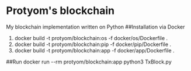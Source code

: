 # Protyom's blockchain 
My blockchain implementation written on Python
##Installation via Docker

1. docker build -t protyom/blockchain:os -f docker/os/Dockerfile .
2. docker build -t protyom/blockchain:pip -f docker/pip/Dockerfile .
3. docker build -t protyom/blockchain:app -f docker/app/Dockerfile .

##Run 
docker run --rm protyom/blockchain:app python3 TxBlock.py

